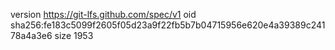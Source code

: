 version https://git-lfs.github.com/spec/v1
oid sha256:fe183c5099f2605f05d23a9f22fb5b7b04715956e620e4a39389c24178a4a3e6
size 1953
